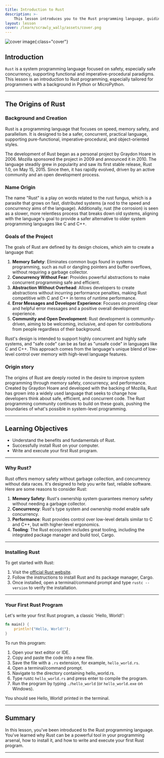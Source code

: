 ```yaml
---
title: Introduction to Rust
description: >-
    This lesson introduces you to the Rust programming language, guiding you through installation and your first Rust program.
layout: lesson
cover: /learn/scrawly_wally/assets/cover.png
---
```


![cover image]({{page.cover}}){:class="cover"}

## Introduction

`Rust` is a system programming language focused on safety, especially safe concurrency, supporting functional and imperative-procedural paradigms. This lesson is an introduction to Rust programming, especially tailored for programmers with a background in Python or MicroPython.

---

## The Origins of Rust

### Background and Creation

Rust is a programming language that focuses on speed, memory safety, and parallelism. It is designed to be a safer, concurrent, practical language, supporting pure-functional, imperative-procedural, and object-oriented styles.

The development of Rust began as a personal project by Graydon Hoare in 2006. Mozilla sponsored the project in 2009 and announced it in 2010. The language steadily grew in popularity and saw its first stable release, Rust 1.0, on May 15, 2015. Since then, it has rapidly evolved, driven by an active community and an open development process.

### Name Origin

The name "Rust" is a play on words related to the rust fungus, which is a parasite that grows on fast, distributed systems (a nod to the speed and concurrency aims of the language). Additionally, rust (the corrosion) is seen as a slower, more relentless process that breaks down old systems, aligning with the language's goal to provide a safer alternative to older system programming languages like C and C++.

### Goals of the Project

The goals of Rust are defined by its design choices, which aim to create a language that:

1. **Memory Safety**: Eliminates common bugs found in systems programming, such as null or dangling pointers and buffer overflows, without requiring a garbage collector.
2. **Concurrency Without Fear**: Provides powerful abstractions to make concurrent programming safe and efficient.
3. **Abstraction Without Overhead**: Allows developers to create abstractions without incurring performance penalties, making Rust competitive with C and C++ in terms of runtime performance.
4. **Error Messages and Developer Experience**: Focuses on providing clear and helpful error messages and a positive overall development experience.
5. **Community and Open Development**: Rust development is community-driven, aiming to be welcoming, inclusive, and open for contributions from people regardless of their background.

Rust's design is intended to support highly concurrent and highly safe systems, and "safe code" can be as fast as "unsafe code" in languages like C and C++. This approach comes from the language's unique blend of low-level control over memory with high-level language features.

### Origin story

The origins of Rust are deeply rooted in the desire to improve system programming through memory safety, concurrency, and performance. Created by Graydon Hoare and developed with the backing of Mozilla, Rust has grown into a widely used language that seeks to change how developers think about safe, efficient, and concurrent code. The Rust programming community continues to build on these goals, pushing the boundaries of what's possible in system-level programming.

---

## Learning Objectives

- Understand the benefits and fundamentals of Rust.
- Successfully install Rust on your computer.
- Write and execute your first Rust program.

---

### Why Rust?

Rust offers memory safety without garbage collection, and concurrency without data races. It's designed to help you write fast, reliable software. Here are some reasons to consider Rust:

1. **Memory Safety**: Rust's ownership system guarantees memory safety without needing a garbage collector.
1. **Concurrency**: Rust's type system and ownership model enable safe concurrency.
1. **Performance**: Rust provides control over low-level details similar to C and C++, but with higher-level ergonomics.
1. **Tooling**: The Rust ecosystem includes great tooling, including the integrated package manager and build tool, Cargo.

---

### Installing Rust

To get started with Rust:

1. Visit the [official Rust website](https://www.rust-lang.org/learn/get-started).
1. Follow the instructions to install Rust and its package manager, Cargo.
1. Once installed, open a terminal/command prompt and type `rustc --version` to verify the installation.

---

### Your First Rust Program

Let's write your first Rust program, a classic 'Hello, World!':

```rust
fn main() {
    println!("Hello, World!");
}
```

To run this program:

1. Open your text editor or IDE.
1. Copy and paste the code into a new file.
1. Save the file with a `.rs` extension, for example, `hello_world.rs`.
1. Open a terminal/command prompt.
1. Navigate to the directory containing hello_world.rs.
1. Type rustc `hello_world.rs` and press enter to compile the program.
1. Run the program by typing `./hello_world` (or `hello_world.exe` on Windows).

You should see Hello, World! printed in the terminal.

---

## Summary

In this lesson, you've been introduced to the Rust programming language. You've learned why Rust can be a powerful tool in your programming arsenal, how to install it, and how to write and execute your first Rust program.

---
